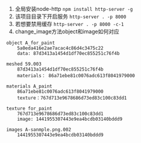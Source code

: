 1. 全局安装node-http
`npm install http-server -g`
2. 该项目目录下开启服务
`http-server . -p 8000`
3. 若想要禁用缓存
`http-server . -p 8000 -c-1`
4. change_image方法object和image如何对应
```
object A_for_paint
    5a0eda416e2ae7acac4c86d4c3475c22
    data: 87d3413a1454d1df70ec855251c76f4b

meshed 59.003
    87d3413a1454d1df70ec855251c76f4b
    materials： 86a71ebe81c0076adc613f8041979000

materials A_paint
    86a71ebe81c0076adc613f8041979000
    texture：767d713e9678686d73ed83c100c83dd1    

texture for_paint
    767d713e9678686d73ed83c100c83dd1
    image: 1441955307443e9ea4bcdb03140bddd9

images A-sanmple.png.002
    1441955307443e9ea4bcdb03140bddd9
```